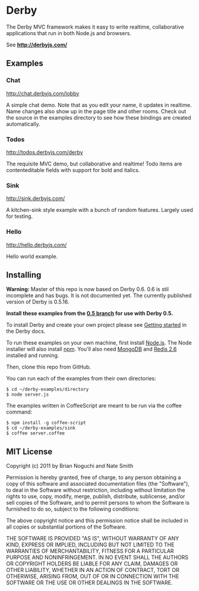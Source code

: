 # Derby

The Derby MVC framework makes it easy to write realtime, collaborative applications that run in both Node.js and browsers.

See **http://derbyjs.com/**

## Examples

### Chat

http://chat.derbyjs.com/lobby

A simple chat demo. Note that as you edit your name, it updates in realtime. Name changes also show up in the page title and other rooms. Check out the source in the examples directory to see how these bindings are created automatically.

### Todos

http://todos.derbyjs.com/derby

The requisite MVC demo, but collaborative and realtime! Todo items are
contenteditable fields with support for bold and italics.

### Sink

http://sink.derbyjs.com/

A kitchen-sink style example with a bunch of random features. Largely used for testing.

### Hello

http://hello.derbyjs.com/

Hello world example.

## Installing

**Warning:** Master of this repo is now based on Derby 0.6. 0.6 is stil incomplete and has bugs. It is not documented yet. The currently published version of Derby is 0.5.16.

**Install these examples from the [0.5 branch](https://github.com/codeparty/derby-examples/tree/0.5) for use with Derby 0.5.**

To install Derby and create your own project please see [Getting started](http://derbyjs.com/#getting_started) in the Derby docs.

To run these examples on your own machine, first install [Node.js](http://nodejs.org/#download). The Node installer will also install [npm](http://npmjs.org/). You'll also need [MongoDB](http://www.mongodb.org/downloads) and [Redis 2.6](http://redis.io/download) installed and running.

Then, clone this repo from GitHub.

You can run each of the examples from their own directories:

```
$ cd ~/derby-examples/directory
$ node server.js
```

The examples written in CoffeeScript are meant to be run via the coffee command:

```
$ npm install -g coffee-script
$ cd ~/derby-examples/sink
$ coffee server.coffee
```

## MIT License
Copyright (c) 2011 by Brian Noguchi and Nate Smith

Permission is hereby granted, free of charge, to any person obtaining a copy
of this software and associated documentation files (the "Software"), to deal
in the Software without restriction, including without limitation the rights
to use, copy, modify, merge, publish, distribute, sublicense, and/or sell
copies of the Software, and to permit persons to whom the Software is
furnished to do so, subject to the following conditions:

The above copyright notice and this permission notice shall be included in
all copies or substantial portions of the Software.

THE SOFTWARE IS PROVIDED "AS IS", WITHOUT WARRANTY OF ANY KIND, EXPRESS OR
IMPLIED, INCLUDING BUT NOT LIMITED TO THE WARRANTIES OF MERCHANTABILITY,
FITNESS FOR A PARTICULAR PURPOSE AND NONINFRINGEMENT. IN NO EVENT SHALL THE
AUTHORS OR COPYRIGHT HOLDERS BE LIABLE FOR ANY CLAIM, DAMAGES OR OTHER
LIABILITY, WHETHER IN AN ACTION OF CONTRACT, TORT OR OTHERWISE, ARISING FROM,
OUT OF OR IN CONNECTION WITH THE SOFTWARE OR THE USE OR OTHER DEALINGS IN
THE SOFTWARE.
